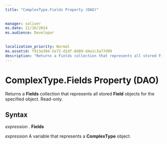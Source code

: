 ```yaml
---
title: "ComplexType.Fields Property (DAO)"
  
  
manager: soliver
ms.date: 11/16/2014
ms.audience: Developer
 
  
localization_priority: Normal
ms.assetid: f913a304-5e72-d1df-8d89-d4a1c3a77d99
description: "Returns a Fields collection that represents all stored Field objects for the specified object. Read-only."
---
```


# ComplexType.Fields Property (DAO)

Returns a **Fields** collection that represents all stored **Field** objects for the specified object. Read-only. 
  
## Syntax

 *expression*  . **Fields**
  
 *expression*  A variable that represents a **ComplexType** object. 
  

